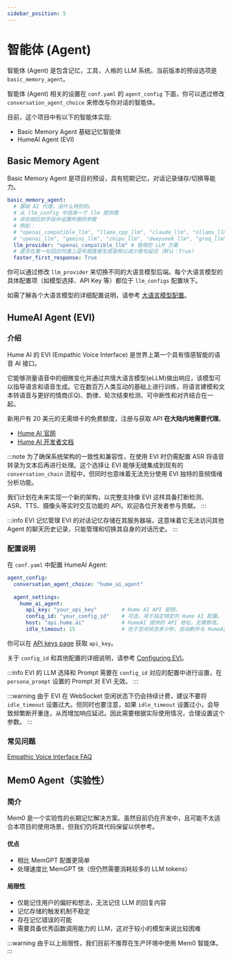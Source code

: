 ```yaml
---
sidebar_position: 5
---
```


# 智能体 (Agent)
智能体 (Agent) 是包含记忆，工具，人格的 LLM 系统。当前版本的预设选项是 `basic_memory_agent`。

智能体 (Agent) 相关的设置在 `conf.yaml` 的 `agent_config` 下面，你可以透过修改 `conversation_agent_choice` 来修改与你对话的智能体。

目前，这个项目中有以下的智能体实现:
- Basic Memory Agent 基础记忆智能体
- HumeAI Agent (EVI)

## Basic Memory Agent
Basic Memory Agent 是项目的预设，具有短期记忆，对话记录储存/切换等能力。

```yaml
basic_memory_agent:
  # 基础 AI 代理，没什么特别的。
  # 从 llm_config 中选择一个 llm 提供商
  # 并在相应的字段中设置所需的参数
  # 例如：
  # "openai_compatible_llm", "llama_cpp_llm", "claude_llm", "ollama_llm"
  # "openai_llm", "gemini_llm", "zhipu_llm", "deepseek_llm", "groq_llm"
  llm_provider: "openai_compatible_llm" # 使用的 LLM 方案
  # 是否在第一句回应时遇上逗号就直接生成音频以减少首句延迟（默认：True）
  faster_first_response: True
```

你可以通过修改 `llm_provider` 来切换不同的大语言模型后端。每个大语言模型的具体配置项（如模型选择、API Key 等）都位于 `llm_configs` 配置块下。

如需了解各个大语言模型的详细配置说明，请参考 [大语言模型配置](/docs/user-guide/backend/llm.md)。


## HumeAI Agent (EVI)

### 介绍

Hume AI 的 EVI (Empathic Voice Interface) 是世界上第一个具有情感智能的语音 AI 接口。

它能够测量语音中的细微变化并通过共情大语言模型(eLLM)做出响应，该模型可以指导语言和语音生成。它在数百万人类互动的基础上进行训练，将语言建模和文本转语音与更好的情商(EQ)、韵律、轮次结束检测、可中断性和对齐结合在一起。

新用户有 20 美元的无需绑卡的免费额度，注册与获取 API **在大陆内地需要代理**。

- [Hume AI 官网](https://www.hume.ai/)
- [Hume AI 开发者文档](https://dev.hume.ai/intro)

:::note
为了确保系统架构的一致性和兼容性，在使用 EVI 时仍需配置 ASR 将语音转录为文本后再进行处理。这个选择让 EVI 能够无缝集成到现有的 `conversation_chain` 流程中，但同时也意味着无法充分使用 EVI 独特的音频情绪分析功能。

我们计划在未来实现一个新的架构，以完整支持像 EVI 这样具备打断检测、ASR、TTS、摄像头等实时交互功能的 API。欢迎各位开发者参与贡献。
:::

:::info EVI 记忆管理
EVI 的对话记忆存储在其服务器端，这意味着它无法访问其他 Agent 的聊天历史记录，只能管理和切换其自身的对话历史。
:::


### 配置说明

在 `conf.yaml` 中配置 HumeAI Agent:

```yaml
agent_config:
  conversation_agent_choice: "hume_ai_agent"
  
  agent_settings:
    hume_ai_agent:
      api_key: "your_api_key"        # Hume AI API 密钥，
      config_id: "your_config_id"    # 可选，用于指定特定的 Hume AI 配置。
      host: "api.hume.ai"            # HumeAI 提供的 API 地址，无需修改。
      idle_timeout: 15               # 处于空闲状态多少秒，自动断开与 HumeAI 的链接。
```

你可以在 [API keys page](https://platform.hume.ai/settings/keys) 获取 `api_key`。

关于 `config_id` 和其他配置的详细说明，请参考 [Configuring EVI](https://dev.hume.ai/docs/empathic-voice-interface-evi/configuration)。

:::info
EVI 的 LLM 选择和 Prompt 需要在 `config_id` 对应的配置中进行设置，在 `persona_prompt` 设置的 Prompt 对 EVI 无效。
:::

:::warning
由于 EVI 在 WebSocket 空闲状态下仍会持续计费，建议不要将 `idle_timeout` 设置过大。但同时也要注意，如果 `idle_timeout` 设置过小，会导致频繁断开重连，从而增加响应延迟。因此需要根据实际使用情况，合理设置这个参数。
:::

### 常见问题

[Empathic Voice Interface FAQ](https://dev.hume.ai/docs/empathic-voice-interface-evi/faq)



## Mem0 Agent（实验性）

### 简介

Mem0 是一个实验性的长期记忆解决方案。虽然目前仍在开发中，且可能不太适合本项目的使用场景，但我们仍将其代码保留以供参考。

#### 优点
- 相比 MemGPT 配置更简单
- 处理速度比 MemGPT 快（但仍然需要消耗较多的 LLM tokens）

#### 局限性
- 仅能记住用户的偏好和想法，无法记住 LLM 的回复内容
- 记忆存储的触发机制不稳定
- 存在记忆错误的可能
- 需要具备优秀函数调用能力的 LLM，这对于较小的模型来说比较困难

:::warning
由于以上局限性，我们目前不推荐在生产环境中使用 Mem0 智能体。
:::
